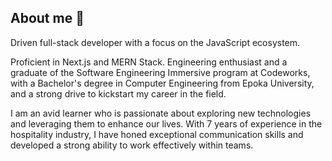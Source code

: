
<!--
**danajerban/danajerban** is a ✨ _special_ ✨ repository because its `README.md` (this file) appears on your GitHub profile.

Here are some ideas to get you started:

- 🔭 I’m currently working on ...
- 🌱 I’m currently learning ...
- 👯 I’m looking to collaborate on ...
- 🤔 I’m looking for help with ...
- 💬 Ask me about ...
- 📫 How to reach me: ...
- 😄 Pronouns: ...
- ⚡ Fun fact: ...
-->

## About me 🌱
Driven full-stack developer with a focus on the JavaScript ecosystem.

Proficient in Next.js and MERN Stack. Engineering enthusiast and a graduate of the Software Engineering Immersive program at Codeworks, with a Bachelor's degree in Computer Engineering from Epoka University, and a strong drive to kickstart my career in the field.

I am an avid learner who is passionate about exploring new technologies and leveraging them to enhance our lives. With 7 years of experience in the hospitality industry, I have honed exceptional communication skills and developed a strong ability to work effectively within teams.
